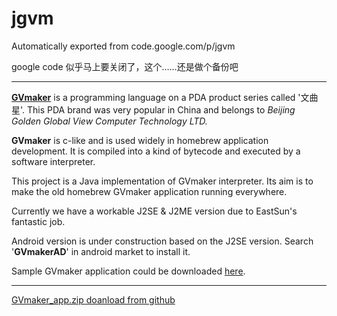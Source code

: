 # jgvm
Automatically exported from code.google.com/p/jgvm

google code 似乎马上要关闭了，这个……还是做个备份吧

---
**[GVmaker](http://www.ggv.com.cn/gvmaker/main.php?content=about_lava)** is a programming language on a PDA product series called '文曲星'. This PDA brand was very popular in China and belongs to _Beijing Golden Global View Computer Technology LTD._

**GVmaker** is c-like and is used widely in homebrew application development. It is compiled into a kind of bytecode and executed by a software interpreter.

This project is a Java implementation of GVmaker interpreter. Its aim is to make the old homebrew GVmaker application running everywhere.

Currently we have a workable J2SE & J2ME version due to EastSun's fantastic job.

Android version is under construction based on the J2SE version. Search '**GVmakerAD**' in android market to install it.

Sample GVmaker application could be downloaded [here](http://jgvm.googlecode.com/files/GVmaker_app.zip).

---
[GVmaker_app.zip doanload from github](https://raw.githubusercontent.com/fwindpeak/jgvm/download/GVmaker_app.zip)
